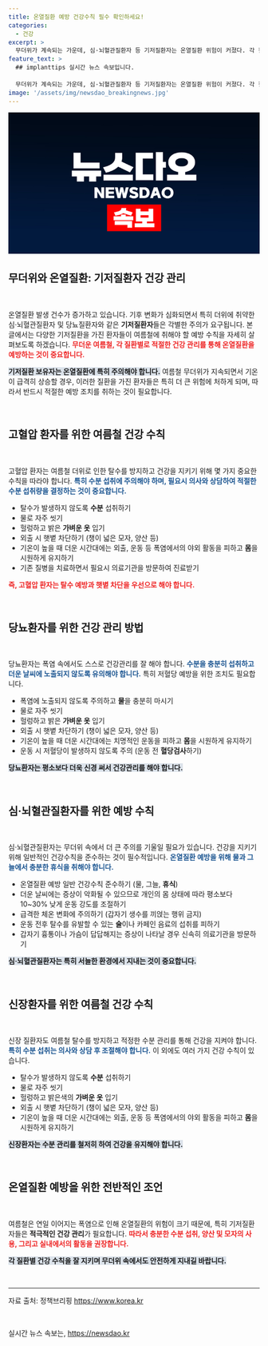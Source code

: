 ```yaml
---
title: 온열질환 예방 건강수칙 필수 확인하세요!
categories:
  - 건강
excerpt: >
  무더위가 계속되는 가운데, 심·뇌혈관질환자 등 기저질환자는 온열질환 위험이 커졌다. 각 질환자별 예방수칙을 통해 건강을 지키는 방법을 알아보자. 지금 클릭하여 소중한 정보를 확인해보세요!
feature_text: >
  ## implanttips 실시간 뉴스 속보입니다.

  무더위가 계속되는 가운데, 심·뇌혈관질환자 등 기저질환자는 온열질환 위험이 커졌다. 각 질환자별 예방수칙을 통해 건강을 지키는 방법을 알아보자. 지금 클릭하여 소중한 정보를 확인해보세요!
image: '/assets/img/newsdao_breakingnews.jpg'
---
```


<p><img src="/assets/img/newsdao_breakingnews.jpg" alt="implanttips 속보" /></p>

<h2 data-ke-size="size26">무더위와 온열질환: 기저질환자 건강 관리</h2>

<p data-ke-size="size16">&nbsp;</p>

<p>온열질환 발생 건수가 증가하고 있습니다. 기후 변화가 심화되면서 특히 더위에 취약한 심·뇌혈관질환자 및 당뇨질환자와 같은 <b>기저질환자</b>들은 각별한 주의가 요구됩니다. 본 글에서는 다양한 기저질환을 가진 환자들이 여름철에 취해야 할 예방 수칙을 자세히 살펴보도록 하겠습니다. <b><span style="color: #ee2323;">무더운 여름철, 각 질환별로 적절한 건강 관리를 통해 온열질환을 예방하는 것이 중요합니다.</span></b></p>

<p><b><span style="background-color: #21538527;">기저질환 보유자는 온열질환에 특히 주의해야 합니다.</span></b> 여름철 무더위가 지속되면서 기온이 급격히 상승할 경우, 이러한 질환을 가진 환자들은 특히 더 큰 위험에 처하게 되며, 따라서 반드시 적절한 예방 조치를 취하는 것이 필요합니다.</p>

<p data-ke-size="size16">&nbsp;</p>

<h2 data-ke-size="size26">고혈압 환자를 위한 여름철 건강 수칙</h2>

<p data-ke-size="size16">&nbsp;</p>

<p>고혈압 환자는 여름철 더위로 인한 탈수를 방지하고 건강을 지키기 위해 몇 가지 중요한 수칙을 따라야 합니다. <b><span style="color: #1a5490;">특히 수분 섭취에 주의해야 하며, 필요시 의사와 상담하여 적절한 수분 섭취량을 결정하는 것이 중요합니다.</span></b></p>

<ul>
  <li>탈수가 발생하지 않도록 <b>수분</b> 섭취하기</li>
  <li>물로 자주 씻기</li>
  <li>헐렁하고 밝은 <b>가벼운 옷</b> 입기</li>
  <li>외출 시 햇볕 차단하기 (챙이 넓은 모자, 양산 등)</li>
  <li>기온이 높을 때 더운 시간대에는 외출, 운동 등 폭염에서의 야외 활동을 피하고 <b>몸</b>을 시원하게 유지하기</li>
  <li>기존 질병을 치료하면서 필요시 의료기관을 방문하여 진료받기</li>
</ul>

<p><b><span style="color: #ee2323;">즉, 고혈압 환자는 탈수 예방과 햇볕 차단을 우선으로 해야 합니다.</span></b></p>

<p data-ke-size="size16">&nbsp;</p>

<h2 data-ke-size="size26">당뇨환자를 위한 건강 관리 방법</h2>

<p data-ke-size="size16">&nbsp;</p>

<p>당뇨환자는 폭염 속에서도 스스로 건강관리를 잘 해야 합니다. <b><span style="color: #1a5490;">수분을 충분히 섭취하고 더운 날씨에 노출되지 않도록 유의해야 합니다.</span></b> 특히 저혈당 예방을 위한 조치도 필요합니다.</p>

<ul>
  <li>폭염에 노출되지 않도록 주의하고 <b>물</b>을 충분히 마시기</li>
  <li>물로 자주 씻기</li>
  <li>헐렁하고 밝은 <b>가벼운 옷</b> 입기</li>
  <li>외출 시 햇볕 차단하기 (챙이 넓은 모자, 양산 등)</li>
  <li>기온이 높을 때 더운 시간대에는 치명적인 운동을 피하고 <b>몸</b>을 시원하게 유지하기</li>
  <li>운동 시 저혈당이 발생하지 않도록 주의 (운동 전 <b>혈당검사</b>하기)</li>
</ul>

<p><b><span style="background-color: #21538527;">당뇨환자는 평소보다 더욱 신경 써서 건강관리를 해야 합니다.</span></b></p>

<p data-ke-size="size16">&nbsp;</p>

<h2 data-ke-size="size26">심·뇌혈관질환자를 위한 예방 수칙</h2>

<p data-ke-size="size16">&nbsp;</p>

<p>심·뇌혈관질환자는 무더위 속에서 더 큰 주의를 기울일 필요가 있습니다. 건강을 지키기 위해 일반적인 건강수칙을 준수하는 것이 필수적입니다. <b><span style="color: #1a5490;">온열질환 예방을 위해 물과 그늘에서 충분한 휴식을 취해야 합니다.</span></b></p>

<ul>
  <li>온열질환 예방 일반 건강수칙 준수하기 (물, 그늘, <b>휴식</b>)</li>
  <li>더운 날씨에는 증상이 악화될 수 있으므로 개인의 몸 상태에 따라 평소보다 10~30% 낮게 운동 강도를 조절하기</li>
  <li>급격한 체온 변화에 주의하기 (갑자기 생수를 끼얹는 행위 금지)</li>
  <li>운동 전후 탈수를 유발할 수 있는 <b>술</b>이나 카페인 음료의 섭취를 피하기</li>
  <li>갑자기 흉통이나 가슴이 답답해지는 증상이 나타날 경우 신속히 의료기관을 방문하기</li>
</ul>

<p><b><span style="background-color: #21538527;">심·뇌혈관질환자는 특히 서늘한 환경에서 지내는 것이 중요합니다.</span></b></p>

<p data-ke-size="size16">&nbsp;</p>

<h2 data-ke-size="size26">신장환자를 위한 여름철 건강 수칙</h2>

<p data-ke-size="size16">&nbsp;</p>

<p>신장 질환자도 여름철 탈수를 방지하고 적정한 수분 관리를 통해 건강을 지켜야 합니다. <b><span style="color: #1a5490;">특히 수분 섭취는 의사와 상담 후 조절해야 합니다.</span></b> 이 외에도 여러 가지 건강 수칙이 있습니다.</p>

<ul>
  <li>탈수가 발생하지 않도록 <b>수분</b> 섭취하기</li>
  <li>물로 자주 씻기</li>
  <li>헐렁하고 밝은색의 <b>가벼운 옷</b> 입기</li>
  <li>외출 시 햇볕 차단하기 (챙이 넓은 모자, 양산 등)</li>
  <li>기온이 높을 때 더운 시간대에는 외출, 운동 등 폭염에서의 야외 활동을 피하고 <b>몸</b>을 시원하게 유지하기</li>
</ul>

<p><b><span style="background-color: #21538527;">신장환자는 수분 관리를 철저히 하여 건강을 유지해야 합니다.</span></b></p>

<p data-ke-size="size16">&nbsp;</p>

<h2 data-ke-size="size26">온열질환 예방을 위한 전반적인 조언</h2>

<p data-ke-size="size16">&nbsp;</p>

<p>여름철은 연일 이어지는 폭염으로 인해 온열질환의 위험이 크기 때문에, 특히 기저질환자들은 <b>적극적인 건강 관리</b>가 필요합니다. <b><span style="color: #ee2323;">따라서 충분한 수분 섭취, 양산 및 모자의 사용, 그리고 실내에서의 활동을 권장합니다.</span></b> </p>

<p><b><span style="background-color: #21538527;">각 질환별 건강 수칙을 잘 지키며 무더위 속에서도 안전하게 지내길 바랍니다.</span></b> </p>

<p data-ke-size="size16">&nbsp;</p>

<hr/>

<div>
  <p>자료 출처: 정책브리핑 <a href="https://https://www.korea.kr">https://www.korea.kr</a></p>
</div> 

<p data-ke-size="size16">&nbsp;</p>
실시간 뉴스 속보는, <a href="https://newsdao.kr" rel="dofollow">https://newsdao.kr</a>


